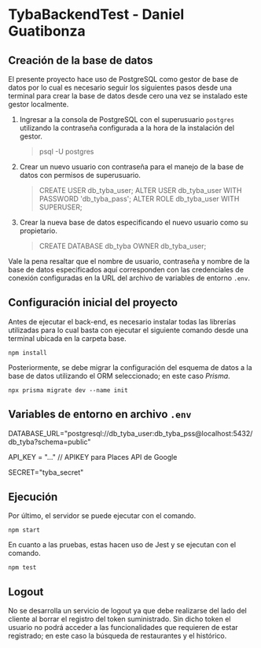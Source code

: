 # TybaBackendTest - Daniel Guatibonza

## Creación de la base de datos

El presente proyecto hace uso de PostgreSQL como gestor de base de datos por lo cual es necesario seguir los siguientes pasos desde una terminal para crear la base de datos desde cero una vez se instalado este gestor localmente.

1. Ingresar a la consola de PostgreSQL con el superusuario `postgres` utilizando la contraseña configurada a la hora de la instalación del gestor.
   > psql -U postgres
2. Crear un nuevo usuario con contraseña para el manejo de la base de datos con permisos de superusuario.
   > CREATE USER db_tyba_user;
   > ALTER USER db_tyba_user WITH PASSWORD 'db_tyba_pass';
   > ALTER ROLE db_tyba_user WITH SUPERUSER;
3. Crear la nueva base de datos especificando el nuevo usuario como su propietario.
   > CREATE DATABASE db_tyba OWNER db_tyba_user;

Vale la pena resaltar que el nombre de usuario, contraseña y nombre de la base de datos especificados aquí corresponden con las credenciales de conexión configuradas en la URL del archivo de variables de entorno `.env`.

## Configuración inicial del proyecto

Antes de ejecutar el back-end, es necesario instalar todas las librerías utilizadas para lo cual basta con ejecutar el siguiente comando desde una terminal ubicada en la carpeta base.

    npm install

Posteriormente, se debe migrar la configuración del esquema de datos a la base de datos utilizando el ORM seleccionado; en este caso _Prisma_.

    npx prisma migrate dev --name init
    
## Variables de entorno en archivo `.env`

   DATABASE_URL="postgresql://db_tyba_user:db_tyba_pss@localhost:5432/db_tyba?schema=public"

   API_KEY = "..." // APIKEY para Places API de Google 
   
   SECRET="tyba_secret"

## Ejecución

Por último, el servidor se puede ejecutar con el comando.

    npm start

En cuanto a las pruebas, estas hacen uso de Jest y se ejecutan con el comando.

    npm test

## Logout

No se desarrolla un servicio de logout ya que debe realizarse del lado del cliente al borrar el registro del token suministrado. Sin dicho token el usuario no podrá acceder a las funcionalidades que requieren de estar registrado; en este caso la búsqueda de restaurantes y el histórico.
